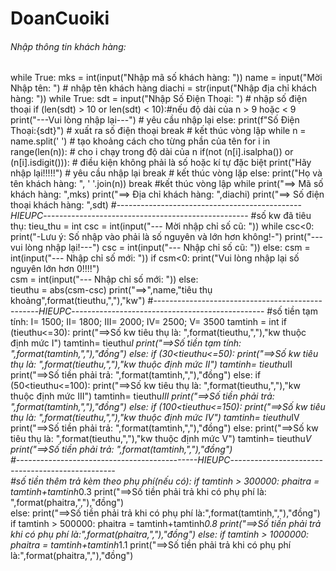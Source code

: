 # DoanCuoiki

###### Nhập thông tin khách hàng:
while True:
    mks = int(input("Nhập mã số khách hàng: "))
    name = input("Mời Nhập tên: ") # nhập tên khách hàng 
    diachi = str(input("Nhập địa chỉ khách hàng: "))
    while True:
            sdt = input("Nhập Số Điện Thoại: ") # nhập số điện thoại
            if (len(sdt) > 10 or len(sdt) < 10):#nếu độ dài của n > 9 hoặc < 9
                print("---Vui lòng nhập lại---") # yêu cầu nhập lại
            else:
                print(f"Số Điện Thoại:{sdt}") # xuất ra số điện thoại
                break # kết thúc vòng lập while
    n = name.split(' ') # tạo khoảng cách cho từng phần của tên
    for i in range(len(n)): # cho i chạy trong độ dài của n
        if(not (n[i].isalpha()) or (n[i].isdigit())): # điều kiện không phải là số hoặc kí tự đặc biệt 
            print("Hãy nhập lại!!!!!") # yêu cầu nhập lại
            break # kết thúc vòng lặp 
    else: 
        print("Họ và tên khách  hàng: ", ' '.join(n))
        break #kết thúc vòng lập while
print("==> Mã số khách hàng: ",mks)
print("==> Địa chỉ khách hàng: ",diachi)
print("==> Số điện thoại khách hàng: ",sdt)
#----------------------------------------------*HIEUPC*---------------------------------------------------
#số kw đã tiêu thụ:
tieu_thu = int
csc = int(input("--- Mời nhập chỉ số cũ: "))
while csc<0:
    print("-Lưu ý: Số nhập vào phải là số nguyên và lớn hơn không!-")
    print("---vui lòng nhập lại!---")
    csc = int(input("--- Nhập chỉ số cũ: "))
else:
    csm = int(input("--- Nhập chỉ số mới: "))
    if csm<0:
        print("Vui lòng nhập lại số nguyên lớn hơn 0!!!!")  
        csm = int(input("--- Nhập chỉ số mới: "))
    else:    
        tieuthu = abs(csm-csc)
        print("==>",name,"tiêu thụ khoảng",format(tieuthu,","),"kw")
#-------------------------------------------------*HIEUPC*------------------------------------------------
#số tiền tạm tính:
I= 1500; II= 1800; III= 2000; IV= 2500; V= 3500
tamtinh = int
if (tieuthu<=30):
    print("==>Số kw tiêu thụ là: ",format(tieuthu,","),"kw thuộc định mức I")
    tamtinh= tieuthu*I
    print("==>Số tiền tạm tính: ",format(tamtinh,","),"đồng")
else:
    if (30<tieuthu<=50):
        print("==>Số kw tiêu thụ là: ",format(tieuthu,","),"kw thuộc định mức II")
        tamtinh= tieuthu*II
        print("==>Số tiền phải trả: ",format(tamtinh,","),"đồng")
    else:
        if (50<tieuthu<=100):
            print("==>Số kw tiêu thụ là: ",format(tieuthu,","),"kw thuộc định mức III")
            tamtinh= tieuthu*III
            print("==>Số tiền phải trả: ",format(tamtinh,","),"đồng")
        else:
            if (100<tieuthu<=150):
                print("==>Số kw tiêu thụ là: ",format(tieuthu,","),"kw thuộc định mức IV")
                tamtinh= tieuthu*IV
                print("==>Số tiền phải trả: ",format(tamtinh,","),"đồng")
            else:
                print("==>Số kw tiêu thụ là: ",format(tieuthu,","),"kw thuộc định mức V")
                tamtinh= tieuthu*V
                print("==>Số tiền phải trả: ",format(tamtinh,","),"đồng")                                                             
#---------------------------------------------*HIEUPC*-------------------------------------------------                                
#số tiền thêm trả kèm theo phụ phí(nếu có):
if tamtinh > 300000:
    phaitra = tamtinh+tamtinh*0.3
    print("==>Số tiền phải trả khi có phụ phí là: ",format(phaitra,","),"đồng")  
else:
    print("==>Số tiền phải trả khi có phụ phí là:",format(tamtinh,","),"đồng")
    if tamtinh > 500000:
        phaitra = tamtinh+tamtinh*0.8
        print("==>Số tiền phải trả khi có phụ phí là:",format(phaitra,","),"đồng")
    else:
        if tamtinh > 1000000:
            phaitra = tamtinh+tamtinh*1.1
            print("==>Số tiền phải trả khi có phụ phí là:",format(phaitra,","),"đồng")
